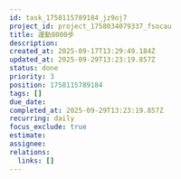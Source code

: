 ```yaml
---
id: task_1758115789184_jz9oj7
project_id: project_1758034079337_fsocau
title: 運動8000步
description: 
created_at: 2025-09-17T13:29:49.184Z
updated_at: 2025-09-29T13:23:19.857Z
status: done
priority: 3
position: 1758115789184
tags: []
due_date: 
completed_at: 2025-09-29T13:23:19.857Z
recurring: daily
focus_exclude: true
estimate: 
assignee: 
relations:
  links: []
---
```




















